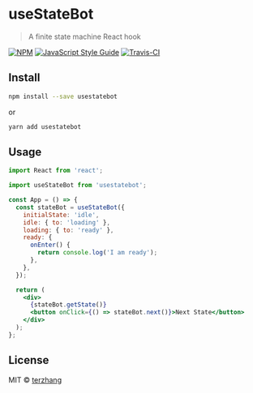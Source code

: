 # useStateBot

> A finite state machine React hook

[![NPM](https://img.shields.io/npm/v/usestatebot.svg)](https://www.npmjs.com/package/usestatebot) [![JavaScript Style Guide](https://img.shields.io/badge/code_style-standard-brightgreen.svg)](https://standardjs.com) [![Travis-CI](https://travis-ci.com/terzhang/useStateBot.svg?branch=master)](https://travis-ci.com/github/terzhang/useStateBot)

## Install

```bash
npm install --save usestatebot
```

or

```bash
yarn add usestatebot
```

## Usage

```jsx
import React from 'react';

import useStateBot from 'usestatebot';

const App = () => {
  const stateBot = useStateBot({
    initialState: 'idle',
    idle: { to: 'loading' },
    loading: { to: 'ready' },
    ready: {
      onEnter() {
        return console.log('I am ready');
      },
    },
  });

  return (
    <div>
      {stateBot.getState()}
      <button onClick={() => stateBot.next()}>Next State</button>
    </div>
  );
};
```

## License

MIT © [terzhang](https://github.com/terzhang)
